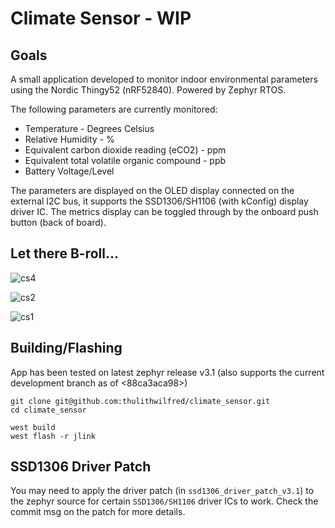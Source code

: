 # Climate Sensor - WIP

## Goals

A small application developed to monitor indoor environmental parameters using the Nordic Thingy52 (nRF52840). Powered by Zephyr RTOS.

The following parameters are currently monitored:
  
  * Temperature - Degrees Celsius
  * Relative Humidity - %
  * Equivalent carbon dioxide reading (eCO2) - ppm
  * Equivalent total volatile organic compound - ppb
  * Battery Voltage/Level

The parameters are displayed on the OLED display connected on the external I2C bus, it supports the SSD1306/SH1106 (with kConfig) display driver IC. The metrics display can be toggled through by the onboard push button (back of board).

## Let there B-roll...

![cs4](https://user-images.githubusercontent.com/36925352/175752655-8245462a-5286-4a67-ba63-8007569a64bc.jpg)

![cs2](https://user-images.githubusercontent.com/36925352/175752445-b06e7d26-2563-4034-af1a-e44c9b4dc1be.jpg)

![cs1](https://user-images.githubusercontent.com/36925352/175752447-9ba142af-9ab5-476f-9ae4-290654b8a343.jpg)


## Building/Flashing

App has been tested on latest zephyr release v3.1 (also supports the current development branch as of <88ca3aca98>)

```
git clone git@github.com:thulithwilfred/climate_sensor.git
cd climate_sensor

west build
west flash -r jlink
```

## SSD1306 Driver Patch

You may need to apply the driver patch (in `ssd1306_driver_patch_v3.1`) to the zephyr source for certain `SSD1306/SH1106` driver ICs to work. Check the commit msg on the patch for more details.
